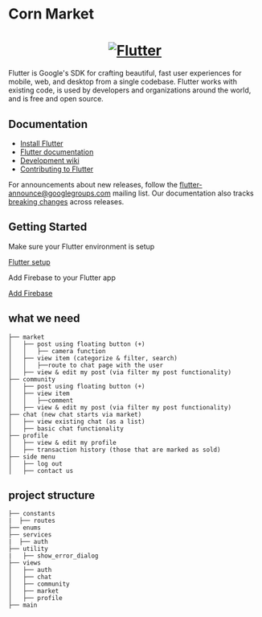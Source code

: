 # Corn Market

<a href="https://flutter.dev/">
  <h1 align="center">
    <picture>
      <source media="(prefers-color-scheme: dark)" srcset="https://storage.googleapis.com/cms-storage-bucket/6e19fee6b47b36ca613f.png">
      <img alt="Flutter" src="https://storage.googleapis.com/cms-storage-bucket/c823e53b3a1a7b0d36a9.png">
    </picture>
  </h1>
</a>


Flutter is Google's SDK for crafting beautiful, fast user experiences for
mobile, web, and desktop from a single codebase. Flutter works with existing
code, is used by developers and organizations around the world, and is free and
open source.

## Documentation

* [Install Flutter](https://flutter.dev/get-started/)
* [Flutter documentation](https://docs.flutter.dev/)
* [Development wiki](https://github.com/flutter/flutter/wiki)
* [Contributing to Flutter](https://github.com/flutter/flutter/blob/master/CONTRIBUTING.md)

For announcements about new releases, follow the
[flutter-announce@googlegroups.com](https://groups.google.com/forum/#!forum/flutter-announce)
mailing list. Our documentation also tracks [breaking
changes](https://docs.flutter.dev/release/breaking-changes) across releases.



## Getting Started

Make sure your Flutter environment is setup

[Flutter setup](https://flutter.dev/get-started/)

Add Firebase to your Flutter app

[Add Firebase](https://firebase.google.com/docs/flutter/setup?platform=ios)

## what we need

    
    ├── market                  
    │   ├── post using floating button (+)
    │   │   ├── camera function
    │   ├── view item (categorize & filter, search)
    │   │   ├──route to chat page with the user
    │   ├── view & edit my post (via filter my post functionality) 
    ├── community
    │   ├── post using floating button (+)
    │   ├── view item 
    │   │   ├──comment
    │   ├── view & edit my post (via filter my post functionality) 
    ├── chat (new chat starts via market)
    │   ├── view existing chat (as a list)
    │   ├── basic chat functionality
    ├── profile
    │   ├── view & edit my profile
    │   ├── transaction history (those that are marked as sold)
    ├── side menu                 
    │   ├── log out
    │   ├── contact us
    
   ## project structure

    
    ├── constants
    |  ├── routes
    ├── enums    
    ├── services
    |  ├── auth
    ├── utility
    |   ├── show_error_dialog
    ├── views    
    │   ├── auth
    │   ├── chat
    │   ├── community
    │   ├── market
    │   ├── profile
    ├── main    
    
   
